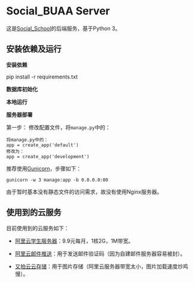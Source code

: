 Social_BUAA Server
========

这是[Social_School](https://github.com/fondoger/Social_School)的后端服务，基于Python 3。


安装依赖及运行
-------

**安装依赖**

pip install -r requirements.txt


**数据库初始化**


**本地运行**



**服务器部署**


第一步：
修改配置文件，将`manage.py`中的：
```
将manage.py中的：
app = create_app('default')
修改为：
app = create_app('development')

```


推荐使用[Gunicorn](http://gunicorn.org/)，步骤如下：

```
gunicorn -w 3 manage:app -b 0.0.0.0:80
```

由于暂时基本没有静态文件的访问需求，故没有使用Nginx服务器。


使用到的云服务
-------

目前使用到的云服务如下：

* [阿里云学生服务器](https://promotion.aliyun.com/ntms/campus2017.html)：9.9元每月，1核2G，1M带宽。

* [阿里云邮件推送](https://www.aliyun.com/)：用于发送邮件验证码（因为自建邮件服务器容易被封）。

* [又拍云云存储](https://www.upyun.com/)：用于图片存储（阿里云服务器带宽太小，图片加载速度炒鸡慢）。




